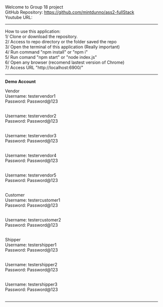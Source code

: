 Welcome to Group 18 project <br />
GitHub Repository: https://github.com/mintdunno/ass2-fullStack <br />
Youtube URL:<br />

<hr>
How to use this application: <br />
1/ Clone or download the repository.<br />
2/ Access to repo directory or the folder saved the repo<br />
3/ Open the terminal of this application (Really important)<br />
4/ Run command "npm install" or "npm i"<br />
5/ Run comand "npm start" or "node index.js"<br />
6/ Open any browser (recomend lastest version of Chrome)<br />
7/ Access URL "http://localhost:6900/"<br />

---
**Demo Account**

Vendor <br />
Username: testervendor1 <br />
Password: Password@123 <br /><br />

Username: testervendor2 <br />
Password: Password@123 <br /><br />

Username: testervendor3 <br />
Password: Password@123 <br /><br />

Username: testervendor4 <br />
Password: Password@123 <br /><br />

Username: testervendor5 <br />
Password: Password@123 <br /><br />

Customer <br />
Username: testercustomer1 <br />
Password: Password@123 <br /><br />

Username: testercustomer2 <br />
Password: Password@123 <br /><br />

Shipper <br />
Username: testershipper1 <br />
Password: Password@123 <br /><br />

Username: testershipper2 <br />
Password: Password@123 <br /><br />

Username: testershipper3 <br />
Password: Password@123 <br /><br />

---
